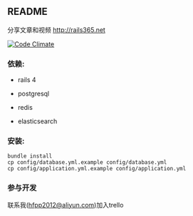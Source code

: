 ## README

分享文章和视频 http://rails365.net

[![Code Climate](https://codeclimate.com/github/yinsigan/rails365/badges/gpa.svg)](https://codeclimate.com/github/yinsigan/rails365)

### 依赖:

* rails 4

* postgresql

* redis

* elasticsearch

### 安装:

```
bundle install
cp config/database.yml.example config/database.yml
cp config/application.yml.example config/application.yml
```

### 参与开发

联系我(hfpp2012@aliyun.com)加入trello
